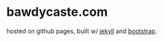 # bawdycaste.com

hosted on github pages, built w/ [jekyll](https://jekyllrb.com/) and [bootstrap](https://getbootstrap.com).